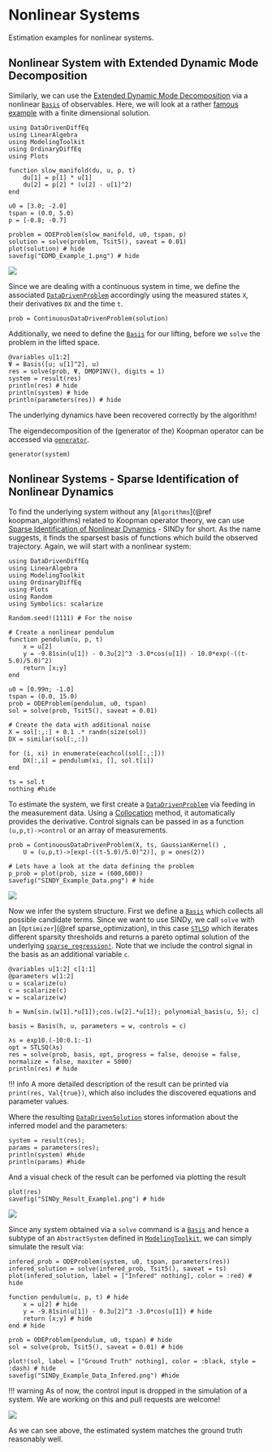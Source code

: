 # Nonlinear Systems

Estimation examples for nonlinear systems.

## Nonlinear System with Extended Dynamic Mode Decomposition

Similarly, we can use the [Extended Dynamic Mode Decomposition](https://link.springer.com/article/10.1007/s00332-015-9258-5) via a nonlinear [`Basis`](@ref) of observables. Here, we will look at a rather [famous example](https://arxiv.org/pdf/1510.03007.pdf) with a finite dimensional solution.

```@example 3
using DataDrivenDiffEq
using LinearAlgebra
using ModelingToolkit
using OrdinaryDiffEq
using Plots

function slow_manifold(du, u, p, t)
    du[1] = p[1] * u[1]
    du[2] = p[2] * (u[2] - u[1]^2)
end

u0 = [3.0; -2.0]
tspan = (0.0, 5.0)
p = [-0.8; -0.7]

problem = ODEProblem(slow_manifold, u0, tspan, p)
solution = solve(problem, Tsit5(), saveat = 0.01)
plot(solution) # hide
savefig("EDMD_Example_1.png") # hide
```
![](EDMD_Example_1.png)

Since we are dealing with a continuous system in time, we define the associated [`DataDrivenProblem`](@ref) accordingly using the measured states `X`, their derivatives `DX` and the time `t`.

```@example 3
prob = ContinuousDataDrivenProblem(solution)
```
Additionally, we need to define the [`Basis`](@ref) for our lifting, before we `solve` the problem in the lifted space.

```@example 3
@variables u[1:2]
Ψ = Basis([u; u[1]^2], u)
res = solve(prob, Ψ, DMDPINV(), digits = 1)
system = result(res)
println(res) # hide
println(system) # hide
println(parameters(res)) # hide
```

The underlying dynamics have been recovered correctly by the algorithm!

The eigendecomposition of the (generator of the) Koopman operator can be accessed via [`generator`](@ref).

```@example 3
generator(system)
```

## Nonlinear Systems - Sparse Identification of Nonlinear Dynamics

To find the underlying system without any [`Algorithms`](@ref koopman_algorithms) related to Koopman operator theory, we can use  [Sparse Identification of Nonlinear Dynamics](https://www.pnas.org/content/113/15/3932) - SINDy for short. As the name suggests, it finds the sparsest basis of functions which build the observed trajectory. Again, we will start with a nonlinear system:

```@example 1
using DataDrivenDiffEq
using LinearAlgebra
using ModelingToolkit
using OrdinaryDiffEq
using Plots
using Random
using Symbolics: scalarize

Random.seed!(1111) # For the noise

# Create a nonlinear pendulum
function pendulum(u, p, t)
    x = u[2]
    y = -9.81sin(u[1]) - 0.3u[2]^3 -3.0*cos(u[1]) - 10.0*exp(-((t-5.0)/5.0)^2)
    return [x;y]
end

u0 = [0.99π; -1.0]
tspan = (0.0, 15.0)
prob = ODEProblem(pendulum, u0, tspan)
sol = solve(prob, Tsit5(), saveat = 0.01)

# Create the data with additional noise
X = sol[:,:] + 0.1 .* randn(size(sol))
DX = similar(sol[:,:])

for (i, xi) in enumerate(eachcol(sol[:,:]))
    DX[:,i] = pendulum(xi, [], sol.t[i])
end

ts = sol.t
nothing #hide
```

To estimate the system, we first create a [`DataDrivenProblem`](@ref) via feeding in the measurement data.
Using a [Collocation](@ref) method, it automatically provides the derivative. Control signals can be passed
in as a function `(u,p,t)->control` or an array of measurements.

```@example 1
prob = ContinuousDataDrivenProblem(X, ts, GaussianKernel() ,
    U = (u,p,t)->[exp(-((t-5.0)/5.0)^2)], p = ones(2))

# Lets have a look at the data defining the problem
p_prob = plot(prob, size = (600,600))
savefig("SINDY_Example_Data.png") # hide
```
![](SINDy_Example_Data.png)

Now we infer the system structure. First we define a [`Basis`](@ref) which collects all possible candidate terms.
Since we want to use SINDy, we call `solve` with an [`Optimizer`](@ref sparse_optimization), in this case [`STLSQ`](@ref) which iterates different sparsity thresholds
and returns a pareto optimal solution of the underlying [`sparse_regression!`](@ref). Note that we include the control signal in the basis as an additional variable `c`.

```@example 1
@variables u[1:2] c[1:1]
@parameters w[1:2]
u = scalarize(u)
c = scalarize(c)
w = scalarize(w)

h = Num[sin.(w[1].*u[1]);cos.(w[2].*u[1]); polynomial_basis(u, 5); c]

basis = Basis(h, u, parameters = w, controls = c)

λs = exp10.(-10:0.1:-1)
opt = STLSQ(λs)
res = solve(prob, basis, opt, progress = false, denoise = false, normalize = false, maxiter = 5000)
println(res) # hide
```

!!! info
    A more detailed description of the result can be printed via `print(res, Val{true})`, which also includes the discovered equations and parameter values.

Where the resulting [`DataDrivenSolution`](@ref) stores information about the inferred model and the parameters:

```@example 1
system = result(res);
params = parameters(res);
println(system) #hide
println(params) #hide
```

And a visual check of the result can be perfomed via plotting the result

```@example 1
plot(res)
savefig("SINDy_Result_Example1.png") # hide
```
![](SINDy_Result_Example1.png)

Since any system obtained via a `solve` command is a [`Basis`](@ref) and hence a subtype of an `AbstractSystem` defined in [`ModelingToolkit`](https://github.com/SciML/ModelingToolkit.jl), we can simply simulate the result via:

```@example 1
infered_prob = ODEProblem(system, u0, tspan, parameters(res))
infered_solution = solve(infered_prob, Tsit5(), saveat = ts)
plot(infered_solution, label = ["Infered" nothing], color = :red) # hide

function pendulum(u, p, t) # hide
    x = u[2] # hide
    y = -9.81sin(u[1]) - 0.3u[2]^3 -3.0*cos(u[1]) # hide
    return [x;y] # hide
end # hide

prob = ODEProblem(pendulum, u0, tspan) # hide
sol = solve(prob, Tsit5(), saveat = 0.01) # hide

plot!(sol, label = ["Ground Truth" nothing], color = :black, style = :dash) # hide
savefig("SINDy_Example_Data_Infered.png") #hide
```

!!! warning
    As of now, the control input is dropped in the simulation of a system. We are working on this and pull requests are welcome!

![](SINDy_Example_Data_Infered.png)

As we can see above, the estimated system matches the ground truth reasonably well.
